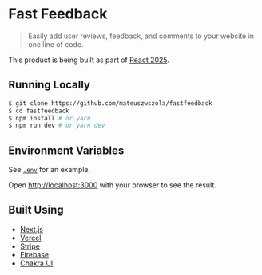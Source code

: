 # Fast Feedback

> Easily add user reviews, feedback, and comments to your website in one line of code.

This product is being built as part of [React 2025](https://react2025.com).

## Running Locally

```bash
$ git clone https://github.com/mateuszwszola/fastfeedback
$ cd fastfeedback
$ npm install # or yarn
$ npm run dev # or yarn dev
```

## Environment Variables

See [`.env`](https://github.com/mateuszwszola/fastfeedback/blob/master/.env) for an example.

Open [http://localhost:3000](http://localhost:3000) with your browser to see the result.

## Built Using

-   [Next.js](https://nextjs.org/)
-   [Vercel](https://vercel.com)
-   [Stripe](https://stripe.com/)
-   [Firebase](https://firebase.com)
-   [Chakra UI](https://chakra-ui.com/)
